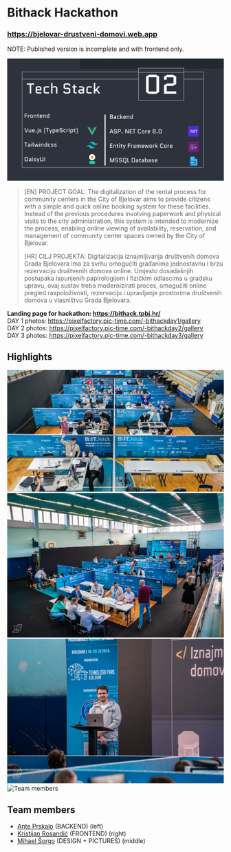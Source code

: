 # Bithack Hackathon

### https://bjelovar-drustveni-domovi.web.app 
NOTE: Published version is incomplete and with frontend only. 

![Tech stack](/5-minute-pitch/tech-stack.png "Tech stack")
> [EN] PROJECT GOAL:
> The digitalization of the rental process for community centers in the City of Bjelovar aims to provide citizens with a simple and quick online booking system for these facilities. Instead of the previous procedures involving paperwork and physical visits to the city administration, this system is intended to modernize the process, enabling online viewing of availability, reservation, and management of community center spaces owned by the City of Bjelovar.
> 
> [HR] CILJ PROJEKTA:
> Digitalizacija iznajmljivanja društvenih domova Grada Bjelovara ima za svrhu omogućiti građanima jednostavnu i brzu rezervaciju društvenih domova online. Umjesto dosadašnjih postupaka ispunjenih papirologijom i fizičkim odlascima u gradsku upravu, ovaj sustav treba modernizirati proces, omogućiti online pregled raspoloživosti, rezervaciju i upravljanje prostorima društvenih domova u vlasništvu Grada Bjelovara.

**Landing page for hackathon: https://bithack.tpbj.hr/**  
DAY 1 photos: https://pixelfactory.pic-time.com/-bithackday1/gallery  
DAY 2 photos: https://pixelfactory.pic-time.com/-bithackday2/gallery  
DAY 3 photos: https://pixelfactory.pic-time.com/-bithackday3/gallery  

## Highlights
![Teams](/photos/B.IT_Hack_day_2-113.jpg "Teams")
![Preparing to present](/photos/B.IT_Hack_day_3-50.jpg "Preparing to present")
![Kristijan presenting](/photos/B.IT_Hack_day_3-83.jpg "Kristijan presenting")
![Team members](/photos/B.IT_Hack_day_3-116.jpg "Team members")

## Team members
- [Ante Prskalo](https://github.com/aprskalo1) (BACKEND) (left)
- [Kristijan Rosandić](https://github.com/ChrisRoss5) (FRONTEND) (right)
- [Mihael Šorgo](https://github.com/netkonepoznat) (DESIGN + PICTURES) (middle)